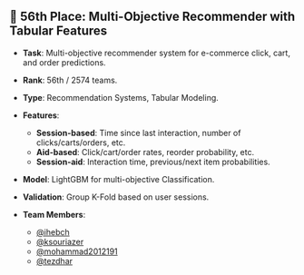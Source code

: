 ## 📝 **56th Place: Multi-Objective Recommender with Tabular Features**

- **Task**: Multi-objective recommender system for e-commerce click, cart, and order predictions.
- **Rank**: 56th / 2574 teams.
- **Type**: Recommendation Systems, Tabular Modeling.
- **Features**:
    - **Session-based**: Time since last interaction, number of clicks/carts/orders, etc.
    - **Aid-based**: Click/cart/order rates, reorder probability, etc.
    - **Session-aid**: Interaction time, previous/next item probabilities.
- **Model**: LightGBM for multi-objective Classification.
- **Validation**: Group K-Fold based on user sessions.

- **Team Members**:
  - [@ihebch](https://www.kaggle.com/ihebch)
  - [@ksouriazer](https://www.kaggle.com/ksouriazer)
  - [@mohammad2012191](https://www.kaggle.com/mohammad2012191)
  - [@tezdhar](https://www.kaggle.com/tezdhar)
